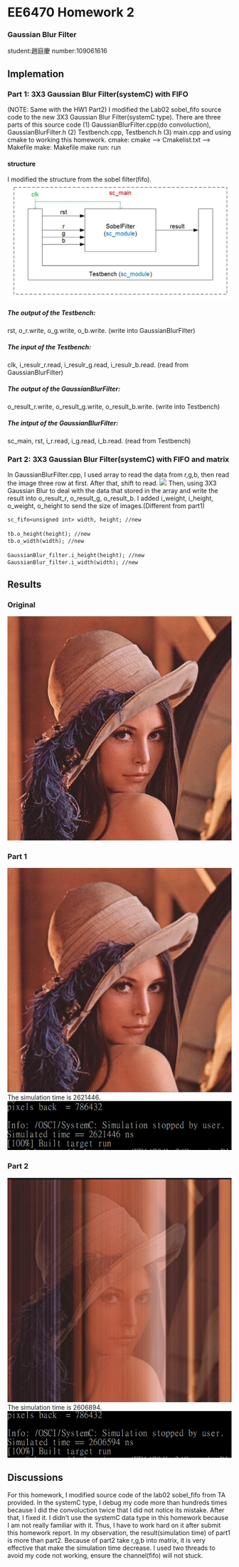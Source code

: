 # EE6470 Homework 2
### Gaussian Blur Filter
student:趙庭慶 number:109061616
## Implemation
### Part 1: 3X3 Gaussian Blur Filter(systemC) with FIFO
(NOTE: Same with the HW1 Part2)
I modified the Lab02 sobel_fifo source code to the new 3X3 Gaussian Blur Filter(systemC type).
There are three parts of this source code
(1) GaussianBlurFilter.cpp(do convoluction), GaussianBlurFilter.h
(2) Testbench.cpp, Testbench.h
(3) main.cpp
and using cmake to working this homework.
cmake: cmake --> Cmakelist.txt --> Makefile
make: Makefile
make run: run
#### structure
I modified the structure from the sobel filter(fifo).
![](https://github.com/patrick047/EE6470/blob/main/hw1/sobel_sw/001.jpg)
##### The output of the Testbench:
rst, o_r.write, o_g.write, o_b.write. (write into GaussianBlurFilter)
##### The input of the Testbench:
clk, i_resulr_r.read, i_resulr_g.read, i_resulr_b.read. (read from GaussianBlurFilter)
##### The output of the GaussianBlurFilter:
o_result_r.write, o_result_g.write, o_result_b.write. (write into Testbench)
##### The intput of the GaussianBlurFilter:
sc_main, rst, i_r.read, i_g.read, i_b.read. (read from Testbench)

### Part 2: 3X3 Gaussian Blur Filter(systemC) with FIFO and matrix
In GaussianBlurFilter.cpp, I used array to read the data from r,g,b, then read the image three row at first. 
After that, shift to read.
![](https://raw.githubusercontent.com/patrick047/EE6470/main/hw2/GaussianBlurP2/hw2_3.PNG)
Then, using 3X3 Gaussian Blur to deal with the data that stored in the array and write the result into o_result_r, o_result_g, o_result_b. 
I added i_weight, i_height, o_weight, o_height to send the size of images.(Different from part1)
```
sc_fifo<unsigned int> width, height; //new

tb.o_height(height); //new
tb.o_width(width); //new

GaussianBlur_filter.i_height(height); //new
GaussianBlur_filter.i_width(width); //new

```

## Results 
### Original
![](https://raw.githubusercontent.com/patrick047/EE6470/main/hw1/Gaussian_Blur/lena.bmp)
### Part 1
![](https://raw.githubusercontent.com/patrick047/EE6470/main/hw2/GaussianBlurSC/build/lena_filted.bmp)
The simulation time is 2621446.
![](https://raw.githubusercontent.com/patrick047/EE6470/main/hw2/GaussianBlurSC/hw2_1.PNG)
### Part 2
![](https://raw.githubusercontent.com/patrick047/EE6470/main/hw2/GaussianBlurP2/build/lena_filted.bmp)
The simulation time is 2606894.
![](https://raw.githubusercontent.com/patrick047/EE6470/main/hw2/GaussianBlurP2/hw2_2.PNG)

## Discussions
For this homework, I modified source code of the lab02 sobel_fifo from TA provided.
In the systemC type, I debug my code more than hundreds times because I did the convoluction twice that I did not notice its mistake.
After that, I fixed it. 
I didn't use the systemC data type in this homework because I am not really familiar with it.
Thus, I have to work hard on it after submit this homework report. 
In my observation, the result(simulation time) of part1 is more than part2.
Because of part2 take r,g,b into matrix, it is very effective that make the simulation time decrease.
I used two threads to avoid my code not working, ensure the channel(fifo) will not stuck.
